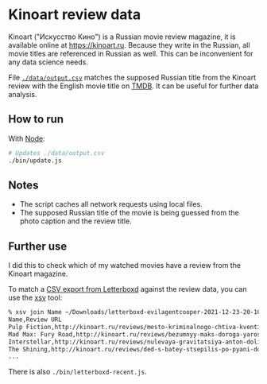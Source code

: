 # Kinoart review data

Kinoart ("Искусство Кино") is a Russian movie review magazine, it is available online at https://kinoart.ru. Because they write in the Russian, all movie titles are referenced in Russian as well. This can be inconvenient for any data science needs.

File [`./data/output.csv`](https://github.com/agentcooper/kinoart-review-data/blob/main/data/output.csv) matches the supposed Russian title from the Kinoart review with the English movie title on [TMDB](https://www.themoviedb.org). It can be useful for further data analysis.

## How to run

With [Node](https://nodejs.org/en/):

```bash
# Updates ./data/output.csv
./bin/update.js
```

## Notes

- The script caches all network requests using local files.
- The supposed Russian title of the movie is being guessed from the photo caption and the review title.

## Further use

I did this to check which of my watched movies have a review from the Kinoart magazine.

To match a [CSV export from Letterboxd](https://letterboxd.com/settings/data/) against the review data, you can use the [xsv](https://github.com/BurntSushi/xsv) tool:

```bash
% xsv join Name ~/Downloads/letterboxd-evilagentcooper-2021-12-23-20-10-utc/watched.csv Title ./data/output.csv | xsv select 'Name,Review URL'
Name,Review URL
Pulp Fiction,http://kinoart.ru/reviews/mesto-kriminalnogo-chtiva-kventina-tarantino-v-kinematografe-1990-h
Mad Max: Fury Road,http://kinoart.ru/reviews/bezumnyy-maks-doroga-yarosti-pyat-let-nazad-vyshel-film-kotoryy-podvel-nas-k-vratam-valgally
Interstellar,http://kinoart.ru/reviews/nulevaya-gravitatsiya-anton-dolin-o-filme-interstellar-kristofera-nolana
The Shining,http://kinoart.ru/reviews/ded-s-batey-stsepilis-po-pyani-doktor-son-po-stivenu-kingu-za-i-protiv
...
```

There is also `./bin/letterboxd-recent.js`.

